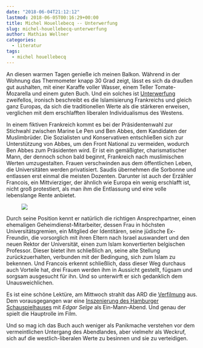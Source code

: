 ```yaml
---
date: "2018-06-04T21:12:12"
lastmod: 2018-06-05T00:16:29+00:00
title: Michel Houellebecq -- Unterwerfung
slug: michel-houellebecq-unterwerfung
author: Mathias Wellner
categories:
  - literatur
tags:
  - michel houellebecq
---
```

An diesen warmen Tagen genieße ich meinen Balkon. Während in der Wohnung das Thermometer knapp 30 Grad zeigt, lässt es sich da draußen gut aushalten, mit einer Karaffe voller Wasser, einem Teller Tomate-Mozarella und einem guten Buch. Und ein solches ist [Unterwerfung](http://www.dumont-buchverlag.de/buch/houellebecq-unterwerfung-9783832197957/) zweifellos, ironisch beschreibt es die Islamisierung Frankreichs und gleich ganz Europas, da sich die traditionellen Werte als die stärkeren erweisen, verglichen mit dem erschlafften liberalen Individualismus des Westens.  

<!--more-->

In einem fiktiven Frankreich kommt es bei der Präsidentenwahl zur Stichwahl zwischen Marine Le Pen und Ben Abbes, dem Kandidaten der Muslimbrüder. Die Sozialisten und Konservativen entschließen sich zur Unterstützung von Abbes, um den Front National zu vermeiden, wodurch Ben Abbes zum Präsidenten wird. Er ist ein gemäßigter, charismatischer Mann, der dennoch schon bald beginnt, Frankreich nach muslimischen Werten umzugestalten. Frauen verschwinden aus dem öffentlichen Leben, die Universitäten werden privatisiert. Saudis übernehmen die Sorbonne und entlassen erst einmal die meisten Dozenten. Darunter ist auch der Erzähler Francois, ein Mittvierziger, der ähnlich wie Europa ein wenig erschlafft ist, nicht groß protestiert, als man ihm die Entlassung und eine volle lebenslange Rente anbietet. 

<figure>
  <img src="http://www.dumont-buchverlag.de/fileadmin/user_upload/Data/Cover/9783832197957.jpg">
</figure>

Durch seine Position kennt er natürlich die richtigen Ansprechpartner, einen ehemaligen Geheimdienst-Mitarbeiter, dessen Frau in höchsten Universitätsgremien, ein Mitglied der Identitären, seine jüdische Ex-Freundin, die vorsorglich mit ihren Eltern nach Israel auswandert und den neuen Rektor der Universität, einen zum Islam konvertierten belgischen Professor. Dieser bietet ihm schließlich an, seine alte Stellung zurückzuerhalten, verbunden mit der Bedingung, sich zum Islam zu bekennen. Und Francois erkennt schließlich, dass dieser Weg durchaus auch Vorteile hat, drei Frauen werden ihm in Aussicht gestellt, fügsam und sorgsam ausgesucht für ihn. Und so unterwirft er sich gedanklich dem Unausweichlichen. 

Es ist eine schöne Lektüre, am Mittwoch strahlt das ARD die [Verfilmung](https://www.ardmediathek.de/tv/rbb-Kultur/Unterwerfung-Verfilmung-des-Romans-v/rbb-Fernsehen/Video?bcastId=52243694&documentId=52868940) aus. Dem vorausgegangen war eine [Inszenierung des Hamburger Schauspielhauses](https://www.zeit.de/2016/06/michel-houellebecq-unterwerfung-schauspielhaus-hamburg) mit *Edgar Selge* als Ein-Mann-Abend. Und genau der spielt die Hauptrolle im Film. 

Und so mag ich das Buch auch weniger als Panikmache verstehen vor dem vermeintlichen Untergang des Abendlandes, aber vielmehr als Weckruf, sich auf die westlich-liberalen Werte zu besinnen und sie zu verteidigen.
